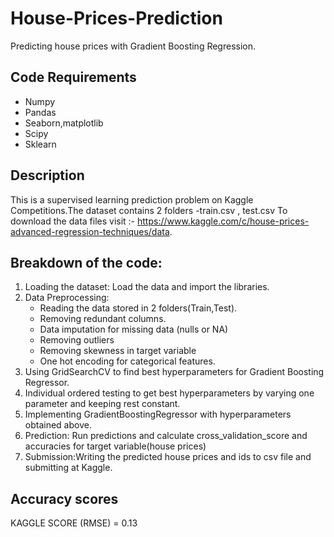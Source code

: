 # House-Prices-Prediction
Predicting house prices with Gradient Boosting Regression.

## Code Requirements

* Numpy
* Pandas
* Seaborn,matplotlib
* Scipy
* Sklearn

## Description

This is a supervised learning prediction problem on Kaggle Competitions.The dataset contains 2 folders -train.csv , test.csv
To download the data files visit :-  https://www.kaggle.com/c/house-prices-advanced-regression-techniques/data.


## Breakdown of the code:

1. Loading the dataset: Load the data and import the libraries.
2. Data Preprocessing:
     * Reading the data stored in 2 folders(Train,Test).
     * Removing redundant columns.
     * Data imputation for missing data (nulls or NA)
     * Removing outliers
     * Removing skewness in target variable
     * One hot encoding for categorical features.
3. Using GridSearchCV to find best hyperparameters for Gradient Boosting Regressor.
4. Individual ordered testing to get best hyperparameters by varying one parameter and keeping rest constant.
5. Implementing GradientBoostingRegressor with hyperparameters obtained above.
6. Prediction: Run predictions and calculate cross_validation_score and accuracies for target variable(house prices)
7. Submission:Writing the predicted house prices and ids to csv file and submitting at Kaggle.

## Accuracy scores

KAGGLE SCORE (RMSE) = 0.13
